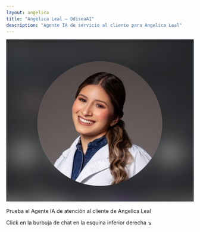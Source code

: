 ```yaml
---
layout: angelica
title: "Angelica Leal — OdiseaAI"
description: "Agente IA de servicio al cliente para Angelica Leal"
---
```


<div class="flex flex-col justify-center items-center min-h-[90vh] mx-auto max-w-4xl px-4">
  <img src="assets/images/angelica.jpeg" alt="Angelica Leal Logo" class="rounded-full w-48 h-auto mb-8">
  <div class="text-center px-6">
    <p class="text-lg mb-2">Prueba el Agente IA de atención al cliente de Angelica Leal</p>
    <p class="text-base text-gray-600">Click en la burbuja de chat en la esquina inferior derecha ↘️</p>
  </div>
</div>

